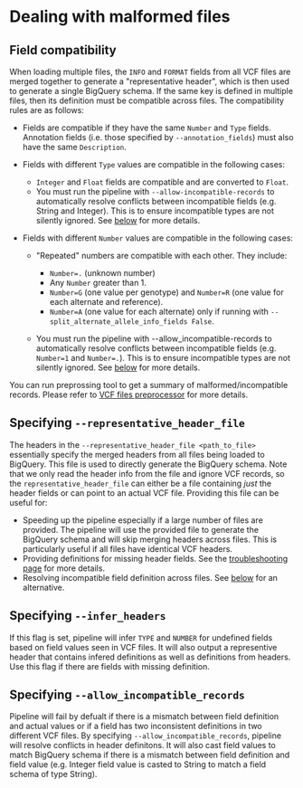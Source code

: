# Dealing with malformed files


## Field compatibility

When loading multiple files, the `INFO` and `FORMAT` fields
from all VCF files are merged together to generate a "representative header",
which is then used to generate a single BigQuery schema. If the same key is
defined in multiple files, then its definition must be compatible across files.
The compatibility rules are as follows:

* Fields are compatible if they have the same `Number` and `Type` fields.
  Annotation fields (i.e. those specified by `--annotation_fields`) must also
  have the same `Description`.

* Fields with different `Type` values are compatible in the following cases:

  * `Integer` and `Float` fields are compatible and are converted to `Float`.
  * You must run the pipeline with `--allow-incompatible-records` to
    automatically resolve conflicts between incompatible fields (e.g. String
    and Integer). This is to ensure incompatible types are not silently ignored.
    See [below](#specifying---allow-incompatible-records) for more details.

* Fields with different `Number` values are compatible in the following cases:

  * "Repeated" numbers are compatible with each other. They include:
    * `Number=.` (unknown number)
    * Any `Number` greater than 1.
    * `Number=G` (one value per genotype) and `Number=R` (one value for each
      alternate and reference).
    * `Number=A` (one value for each alternate) only if running with
      `--split_alternate_allele_info_fields False`.

  * You must run the pipeline with --allow_incompatible-records to
    automatically resolve conflicts between incompatible fields (e.g.
    `Number=1` and `Number=.`). This is to ensure incompatible types
    are not silently ignored.
    See [below](#specifying---allow-incompatible-records) for more details.
    
You can run preprossing tool to get a summary of malformed/incompatible
records. Please refer to 
[VCF files preprocessor](./vcf_files_preprocessor.md) for more details.

## Specifying `--representative_header_file`

The headers in the `--representative_header_file <path_to_file>` essentially
specify the merged headers from all files being loaded to BigQuery. This file is
used to directly generate the BigQuery schema. Note that we only read the
header info from the file and ignore VCF records, so the
`representative_header_file` can either be a file containing *just* the header
fields or can point to an actual VCF file. Providing this file can be useful
for:

* Speeding up the pipeline especially if a large number of files are provided.
  The pipeline will use the provided file to generate the BigQuery schema and
  will skip merging headers across files. This is particularly useful if all
  files have identical VCF headers.
* Providing definitions for missing header fields. See the
  [troubleshooting page](./troubleshooting.md) for more details.
* Resolving incompatible field definition across files. See
  [below](#specifying---allow-incompatible-records) for an alternative.

## Specifying `--infer_headers`

If this flag is set, pipeline will infer `TYPE` and `NUMBER` for undefined
fields based on field values seen in VCF files. It will also output a
representive header that contains infered definitions as well as definitions
from headers. Use this flag if there are fields with missing definition.


## Specifying `--allow_incompatible_records`

Pipeline will fail by defualt if there is a mismatch between field definition
and actual values or if a field has two inconsistent definitions in two
different VCF files.
By specifying `--allow_incompatible_records`, pipeline will resolve conflicts
in header definitons. It will also cast field values to match BigQuery schema if
there is a mismatch between field definition and field value (e.g. Integer field
value is casted to String to match a field schema of type String).
